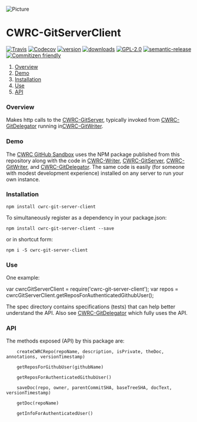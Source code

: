 ![Picture](http://www.cwrc.ca/wp-content/uploads/2010/12/CWRC_Dec-2-10_smaller.png)

# CWRC-GitServerClient

[![Travis](https://img.shields.io/travis/jchartrand/CWRC-GitServerClient.svg)](https://travis-ci.org/jchartrand/CWRC-GitServerClient)
[![Codecov](https://img.shields.io/codecov/c/github/jchartrand/CWRC-GitServerClient.svg)](https://codecov.io/gh/jchartrand/CWRC-GitServerClient)
[![version](https://img.shields.io/npm/v/cwrc-git-server-client.svg)](http://npm.im/cwrc-git-server-client)
[![downloads](https://img.shields.io/npm/dm/cwrc-git-server-client.svg)](http://npm-stat.com/charts.html?package=cwrc-git-server-client&from=2015-08-01)
[![GPL-2.0](https://img.shields.io/npm/l/cwrc-git-server-client.svg)](http://opensource.org/licenses/GPL-2.0)
[![semantic-release](https://img.shields.io/badge/%20%20%F0%9F%93%A6%F0%9F%9A%80-semantic--release-e10079.svg)](https://github.com/semantic-release/semantic-release)
[![Commitizen friendly](https://img.shields.io/badge/commitizen-friendly-brightgreen.svg)](http://commitizen.github.io/cz-cli/)



1. [Overview](#overview)
1. [Demo](#demo)
1. [Installation](#installation)
1. [Use](#use)
1. [API](#api)

### Overview

Makes http calls to the [CWRC-GitServer](https://github.com/cwrc/CWRC-GitServer), typically invoked from [CWRC-GitDelegator](https://github.com/jchartrand/CWRC-GitDelegoator) running in[CWRC-GitWriter](https://github.com/cwrc/CWRC-GitWriter). 

### Demo 

The [CWRC GitHub Sandbox](http://208.75.74.217/editor_github.html) uses the NPM package published from this repository along with the code in [CWRC-Writer](https://github.com/jchartrand/CWRC-Writer), [CWRC-GitServer](https://github.com/jchartrand/CWRC-GitServer), [CWRC-GitWriter](https://github.com/jchartrand/CWRC-GitWriter), and [CWRC-GitDelegator](https://github.com/jchartrand/CWRC-GitServer). The same code is easily (for someone with modest development experience) installed on any server to run your own instance.

### Installation

`npm install cwrc-git-server-client`   

To simultaneously register as a dependency in your package.json:

`npm install cwrc-git-server-client --save`   

or in shortcut form:

`npm i -S cwrc-git-server-client`

### Use

One example:

var cwrcGitServerClient = require('cwrc-git-server-client');
var repos = cwrcGitServerClient.getReposForAuthenticatedGithubUser();

The spec directory contains specifications (tests) that can help better understand the API. Also see [CWRC-GitDelegator](https://github.com/jchartrand/CWRC-GitDelegoator) which fully uses the API.

### API

The methods exposed (API) by this package are:

```
	createCWRCRepo(repoName, description, isPrivate, theDoc, annotations, versionTimestamp)

	getReposForGithubUser(githubName)

    getReposForAuthenticatedGithubUser()

    saveDoc(repo, owner, parentCommitSHA, baseTreeSHA, docText, versionTimestamp)

    getDoc(repoName)

    getInfoForAuthenticatedUser()

```